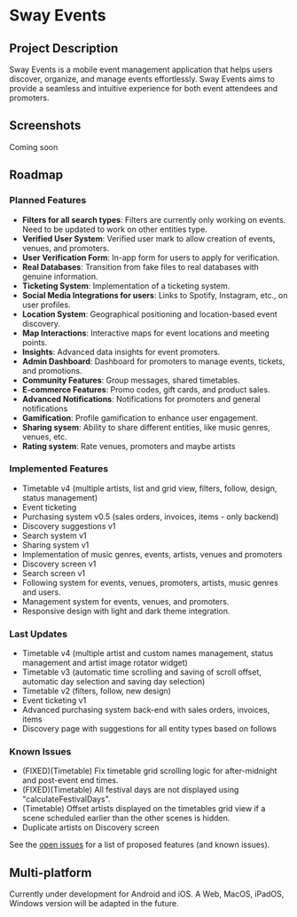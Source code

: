 # Sway Events

## Project Description
Sway Events is a mobile event management application that helps users discover, organize, and manage events effortlessly. Sway Events aims to provide a seamless and intuitive experience for both event attendees and promoters.

## Screenshots
Coming soon

## Roadmap

### Planned Features
* **Filters for all search types**: Filters are currently only working on events. Need to be updated to work on other entities type.
* **Verified User System**: Verified user mark to allow creation of events, venues, and promoters.
* **User Verification Form**: In-app form for users to apply for verification.
* **Real Databases**: Transition from fake files to real databases with genuine information.
* **Ticketing System**: Implementation of a ticketing system.
* **Social Media Integrations for users**: Links to Spotify, Instagram, etc., on user profiles.
* **Location System**: Geographical positioning and location-based event discovery.
* **Map Interactions**: Interactive maps for event locations and meeting points.
* **Insights**: Advanced data insights for event promoters.
* **Admin Dashboard**: Dashboard for promoters to manage events, tickets, and promotions.
* **Community Features**: Group messages, shared timetables.
* **E-commerce Features**: Promo codes, gift cards, and product sales.
* **Advanced Notifications**: Notifications for promoters and general notifications
* **Gamification**: Profile gamification to enhance user engagement.
* **Sharing sysem**: Ability to share different entities, like music genres, venues, etc.
* **Rating system**: Rate venues, promoters and maybe artists

### Implemented Features
* Timetable v4 (multiple artists, list and grid view, filters, follow, design, status management)
* Event ticketing
* Purchasing system v0.5 (sales orders, invoices, items - only backend)
* Discovery suggestions v1
* Search system v1
* Sharing system v1
* Implementation of music genres, events, artists, venues and promoters
* Discovery screen v1
* Search screen v1
* Following system for events, venues, promoters, artists, music genres and users.
* Management system for events, venues, and promoters.
* Responsive design with light and dark theme integration.

### Last Updates
* Timetable v4 (multiple artist and custom names management, status management and artist image rotator widget)
* Timetable v3 (automatic time scrolling and saving of scroll offset, automatic day selection and saving day selection)
* Timetable v2 (filters, follow, new design)
* Event ticketing v1
* Advanced purchasing system back-end with sales orders, invoices, items
* Discovery page with suggestions for all entity types based on follows

### Known Issues
* (FIXED)(Timetable) Fix timetable grid scrolling logic for after-midnight and post-event end times.
* (FIXED)(Timetable) All festival days are not displayed using "calculateFestivalDays".
* (Timetable) Offset artists displayed on the timetables grid view if a scene scheduled earlier than the other scenes is hidden.
* Duplicate artists on Discovery screen

See the [open issues](https://github.com/Sway/Sway-Events/issues) for a list of proposed features (and known issues).

## Multi-platform
Currently under development for Android and iOS. A Web, MacOS, iPadOS, Windows version will be adapted in the future.
